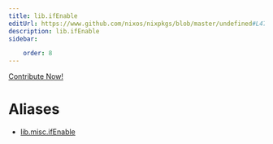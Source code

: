 ```yaml
---
title: lib.ifEnable
editUrl: https://www.github.com/nixos/nixpkgs/blob/master/undefined#L47C14
description: lib.ifEnable
sidebar:

    order: 8
---
```


<a href="https://www.github.com/nixos/nixpkgs/blob/master/undefined#L47C14">Contribute Now!</a>


# Aliases

- [lib.misc.ifEnable](/nix-doc-comments/reference/lib/misc/lib-misc-ifenable)



